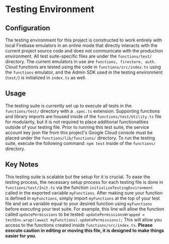 # Testing Environment

## Configuration
The testing environment for this project is constructed to work entirely with local Firebase emulators in an online mode that directly interacts with the current project source code and does not communicate with the production environment. All test suite-specific files are under the `functions/test/` directory. The current emulators in use are `functions, firestore, auth`. Cloud functions are tested using the code in `functions/src/index.ts` using the `functions` emulator, and the Admin SDK used in the testing environment (`test/`) is initialized in `index.ts` as well.


## Usage
The testing suite is currently set up to execute all tests in the `functions/test/` directory with a `.spec.ts` extension. Supporting functions and library imports are housed inside of the `functions/test/Utility.ts` file for modularity, but it is not required to place additional functionalities outside of your testing file. Prior to running this test suite, the service account key json file from this project's Google Cloud console must be placed under the `functions/lib/functions/` directory. To run the testing suite, execute the following command: `npm test` inside of the `functions/` directory.

## Key Notes
This testing suite is scalable but the setup for it is crucial. To ease the testing process, the necessary setup process for each testing file is done in `functions/test/Init.ts` via the function `initializeTestingEnvironment` called in the exported variable `myFunctions`. After making sure your function is defined in `myFunctions`, simply import `myFunctions` at the top of your test file and set a variable equal to your desired function using `myFunctions` before executing your test suite. For example, this line will allow the function called `updatePermissions` to be tested:
`updatePermissionsWrapped = testEnv.wrap((await myFunctions).updatePermissions);` This will allow you access to the functions created inside `functions/src/index.ts`. **Please execute caution in editing or moving this file, it is designed to make things easier for you**.